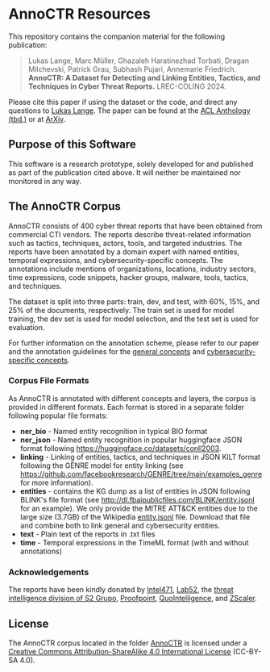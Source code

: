 <!---

    Copyright (c) 2023 Robert Bosch GmbH and its subsidiaries.

-->

# AnnoCTR Resources

This repository contains the companion material for the following publication:

> Lukas Lange, Marc Müller, Ghazaleh Haratinezhad Torbati, Dragan Milchevski, Patrick Grau, Subhash Pujari, Annemarie Friedrich. **AnnoCTR: A Dataset for Detecting and Linking Entities, Tactics, and Techniques in Cyber Threat Reports.** LREC-COLING 2024.

Please cite this paper if using the dataset or the code, and direct any questions to [Lukas Lange](mailto:lukas.lange@de.bosch.com).
The paper can be found at the [ACL Anthology (tbd.)](https://www.aclweb.org/anthology/TODO/) or at
[ArXiv](https://arxiv.org/abs/2404.07765).


## Purpose of this Software 

This software is a research prototype, solely developed for and published as
part of the publication cited above. It will neither be maintained nor monitored in any way.


## The AnnoCTR Corpus

AnnoCTR consists of 400 cyber threat reports that have been obtained from commercial CTI vendors. 
The reports describe threat-related information such as tactics, techniques, actors, tools, and targeted industries. 
The reports have been annotated by a domain expert with named entities, temporal expressions, and cybersecurity-specific concepts. 
The annotations include mentions of organizations, locations, industry sectors, time expressions, 
code snippets, hacker groups, malware, tools, tactics, and techniques.

The dataset is split into three parts: train, dev, and test, with 60%, 15%, and 25% of the documents, 
respectively. 
The train set is used for model training, the dev set is used for model selection, 
and the test set is used for evaluation.

For further information on the annotation scheme, 
please refer to our paper and the annotation guidelines for the 
[general concepts](Annotation_Guidelines_General_Layer.pdf) and 
[cybersecurity-specific concepts](Annotation_Guidelines_Cysec_Layer.pdf).

### Corpus File Formats

As AnnoCTR is annotated with different concepts and layers, the corpus is provided in different formats.
Each format is stored in a separate folder following popular file formats:

* **ner_bio** - Named entity recognition in typical BIO format
* **ner_json** - Named entity recognition in popular huggingface JSON format following https://huggingface.co/datasets/conll2003.
* **linking** - Linking of entities, tactics, and techniques in JSON KILT format 
following the GENRE model for entity linking (see https://github.com/facebookresearch/GENRE/tree/main/examples_genre for more information).
* **entities** - contains the KG dump as a list of entities in JSON following BLINK's file format 
(see http://dl.fbaipublicfiles.com/BLINK/entity.jsonl for an example). 
We only provide the MITRE ATT&CK entities due to the large size (3.7GB) of the Wikipedia [entity.jsonl](http://dl.fbaipublicfiles.com/BLINK/entity.jsonl) file. 
Download that file and combine both to link general and cybersecurity entities.
* **text** - Plain text of the reports in .txt files
* **time** - Temporal expressions in the TimeML format (with and without annotations)


### Acknowledgements

The reports have been kindly donated by 
[Intel471](https://intel471.com/blog}), 
[Lab52](https://lab52.io/blog/), 
the [threat intelligence division of S2 Grupo](https://s2grupo.es/), 
[Proofpoint](https://www.proofpoint.com/us/blog), 
[QuoIntelligence](https://quointelligence.eu/blog), 
and [ZScaler](https://www.zscaler.com/blogs/security-research).


## License

The AnnoCTR corpus located in the folder [AnnoCTR](AnnoCTR) is licensed under a [Creative Commons Attribution-ShareAlike 4.0 International License](http://creativecommons.org/licenses/by-sa/4.0/) (CC-BY-SA 4.0).
